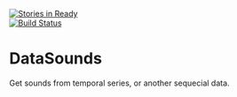 [![Stories in Ready](https://badge.waffle.io/datasounds/datasounds.png)](http://waffle.io/datasounds/datasounds)  
[![Build Status](https://travis-ci.org/DataSounds/DataSounds.png)](https://travis-ci.org/DataSounds/DataSounds)

DataSounds
==========

Get sounds from temporal series, or another sequecial data.
